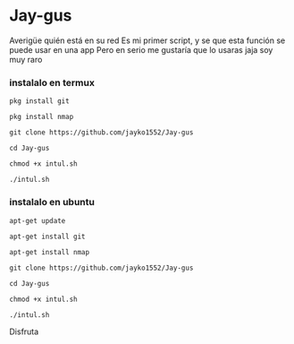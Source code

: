# Jay-gus

Averigüe quién está en su red
Es mi primer script, y se que esta función se puede usar en una app
Pero en serio me gustaría que lo usaras jaja soy muy raro


### instalalo en termux
```
pkg install git

pkg install nmap

git clone https://github.com/jayko1552/Jay-gus

cd Jay-gus

chmod +x intul.sh

./intul.sh
```
### instalalo en ubuntu
```
apt-get update

apt-get install git

apt-get install nmap 

git clone https://github.com/jayko1552/Jay-gus

cd Jay-gus

chmod +x intul.sh

./intul.sh
```
Disfruta 
